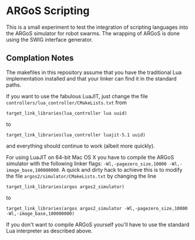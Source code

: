 ARGoS Scripting
===============

This is a small experiment to test the integration of scripting
languages into the ARGoS simulator for robot swarms.  The wrapping of
ARGoS is done using the SWIG interface generator.

Complation Notes
----------------

The makefiles in this repository assume that you have the traditional
Lua implementation installed and that your linker can find it in the
standard paths.

If you want to use the fabulous LuaJIT, just change the file
`controllers/lua_controller/CMakeLists.txt` from

	target_link_libraries(lua_controller lua uuid)

to

	target_link_libraries(lua_controller luajit-5.1 uuid)

and everything should continue to work (albeit more quickly).

For using LuaJIT on 64-bit Mac OS X you have to compile the ARGoS
simulator with the following linker flags: `-Wl,-pagezero_size,10000
-Wl,-image_base,100000000`.  A quick and dirty hack to achieve this is
to modify the file `argos2/simulator/CMakeLists.txt` by changing the
line

	target_link_libraries(argos argos2_simulator)

to

	target_link_libraries(argos argos2_simulator -Wl,-pagezero_size,10000 -Wl,-image_base,100000000)

If you don't want to compile ARGoS yourself you'll have to use the
standard Lua interpreter as described above.